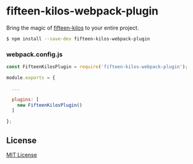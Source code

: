 # fifteen-kilos-webpack-plugin

Bring the magic of [fifteen-kilos](https://github.com/mxstbr/fifteen-kilos) to your entire project.

```bash
$ npm install --save-dev fifteen-kilos-webpack-plugin
```

### webpack.config.js

```js
const FifteenKilosPlugin = require('fifteen-kilos-webpack-plugin');

module.exports = {

  ...

  plugins: [
    new FifteenKilosPlugin()
  ]

};
```

## License

[MIT License](http://markdalgleish.mit-license.org)
